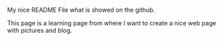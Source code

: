 My nice README File what is showed on the github.

This page is a learning page from where I want to create a nice web page with pictures and blog.

